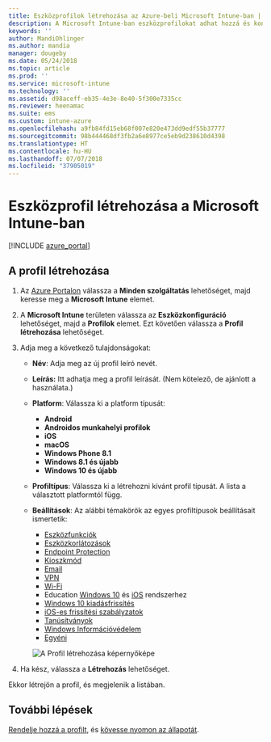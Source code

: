 ```yaml
---
title: Eszközprofilok létrehozása az Azure-beli Microsoft Intune-ban | Microsoft Docs
description: A Microsoft Intune-ban eszközprofilokat adhat hozzá és konfigurálhat, így megadhatja a platform típusát és konfigurálhatja a beállításokat az Azure Portalon.
keywords: ''
author: MandiOhlinger
ms.author: mandia
manager: dougeby
ms.date: 05/24/2018
ms.topic: article
ms.prod: ''
ms.service: microsoft-intune
ms.technology: ''
ms.assetid: d98aceff-eb35-4e3e-8e40-5f300e7335cc
ms.reviewer: heenamac
ms.suite: ems
ms.custom: intune-azure
ms.openlocfilehash: a9fb84fd15eb68f007e820e473dd9edf55b37777
ms.sourcegitcommit: 98b444468df3fb2a6e8977ce5eb9d238610d4398
ms.translationtype: HT
ms.contentlocale: hu-HU
ms.lasthandoff: 07/07/2018
ms.locfileid: "37905019"
---
```

# <a name="create-a-device-profile-in-microsoft-intune"></a>Eszközprofil létrehozása a Microsoft Intune-ban

[!INCLUDE [azure_portal](./includes/azure_portal.md)]

## <a name="create-the-profile"></a>A profil létrehozása
1. Az [Azure Portalon](https://portal.azure.com) válassza a **Minden szolgáltatás** lehetőséget, majd keresse meg a **Microsoft Intune** elemet.

2. A **Microsoft Intune** területen válassza az **Eszközkonfiguráció** lehetőséget, majd a **Profilok** elemet. Ezt követően válassza a **Profil létrehozása** lehetőséget.

3. Adja meg a következő tulajdonságokat:

   - **Név**: Adja meg az új profil leíró nevét.
   - **Leírás:** Itt adhatja meg a profil leírását. (Nem kötelező, de ajánlott a használata.)
   - **Platform**: Válassza ki a platform típusát:  

       - **Android**
       - **Androidos munkahelyi profilok**
       - **iOS**
       - **macOS**
       - **Windows Phone 8.1**
       - **Windows 8.1 és újabb**
       - **Windows 10 és újabb**

   - **Profiltípus**: Válassza ki a létrehozni kívánt profil típusát. A lista a választott platformtól függ.
   - **Beállítások**: Az alábbi témakörök az egyes profiltípusok beállításait ismertetik:

       -  [Eszközfunkciók](device-features-configure.md)
       -  [Eszközkorlátozások](device-restrictions-configure.md)
       -  [Endpoint Protection](endpoint-protection-configure.md)
       -  [Kioszkmód](kiosk-settings.md)
       -  [Email](email-settings-configure.md)
       -  [VPN](vpn-settings-configure.md)
       -  [Wi-Fi](wi-fi-settings-configure.md)
       -  Education [Windows 10](education-settings-configure.md) és [iOS](wi-fi-settings-ios.md) rendszerhez
       -  [Windows 10 kiadásfrissítés](edition-upgrade-configure-windows-10.md)
       -  [iOS-es frissítési szabályzatok](software-updates-ios.md)
       -  [Tanúsítványok](certificates-configure.md)
       -  [Windows Információvédelem](windows-information-protection-configure.md)
       -  [Egyéni](custom-settings-configure.md)

     ![A Profil létrehozása képernyőképe](./media/create-device-profile.png)

4. Ha kész, válassza a **Létrehozás** lehetőséget.

Ekkor létrejön a profil, és megjelenik a listában.

## <a name="next-steps"></a>További lépések
[Rendelje hozzá a profilt](device-profile-assign.md), és [kövesse nyomon az állapotát](device-profile-monitor.md).
